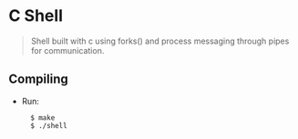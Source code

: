 # C Shell
> Shell built with c using forks() and process messaging through pipes for communication.

## Compiling
* Run:
  ```
    $ make
    $ ./shell
  ```
